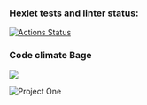 ### Hexlet tests and linter status:
[![Actions Status](https://github.com/koshun-code/php-project-lvl1/workflows/hexlet-check/badge.svg)](https://github.com/koshun-code/php-project-lvl1/actions)
### Code climate Bage
<a href="https://codeclimate.com/github/codeclimate/codeclimate/maintainability"><img src="https://api.codeclimate.com/v1/badges/a99a88d28ad37a79dbf6/maintainability" /></a>

![Project One](https://github.com/koshun-code/php-project-lvl1/blob/main/.github/workflows/workflow.yml/badge.svg)
